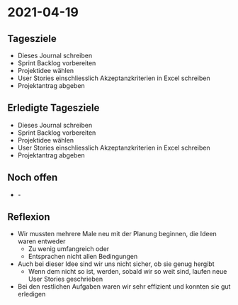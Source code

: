# 2021-04-19
## Tagesziele
* Dieses Journal schreiben
* Sprint Backlog vorbereiten
* Projektidee wählen
* User Stories einschliesslich Akzeptanzkriterien in Excel schreiben
* Projektantrag abgeben
## Erledigte Tagesziele
* Dieses Journal schreiben
* Sprint Backlog vorbereiten
* Projektidee wählen
* User Stories einschliesslich Akzeptanzkriterien in Excel schreiben
* Projektantrag abgeben
## Noch offen
* \-
## Reflexion
* Wir mussten mehrere Male neu mit der Planung beginnen, die Ideen waren entweder
    * Zu wenig umfangreich oder
    * Entsprachen nicht allen Bedingungen
* Auch bei dieser Idee sind wir uns nicht sicher, ob sie genug hergibt
    * Wenn dem nicht so ist, werden, sobald wir so weit sind, laufen neue User Stories geschrieben
* Bei den restlichen Aufgaben waren wir sehr effizient und konnten sie gut erledigen